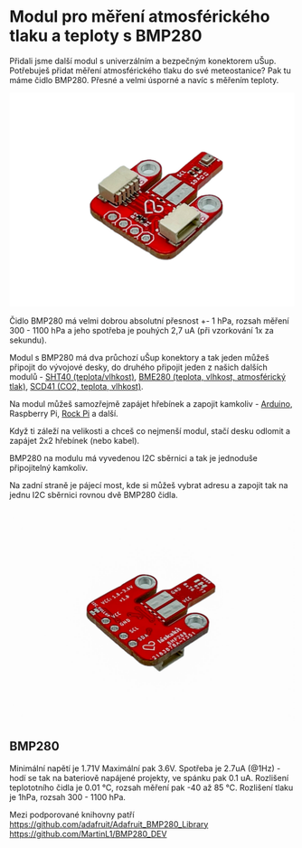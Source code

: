 # Modul pro měření atmosférického tlaku a teploty s BMP280
Přidali jsme další modul s univerzálním a bezpečným konektorem uŠup. Potřebuješ přidat měření atmosférického tlaku do své meteostanice? Pak tu máme čidlo BMP280. Přesné a velmi úsporné a navíc s měřením teploty.

![Osazený modul](https://github.com/LaskaKit/BMP280-Sensor/blob/main/img/4.jpg)

Čidlo BMP280 má velmi dobrou absolutní přesnost +- 1 hPa, rozsah měření 300 - 1100 hPa a jeho spotřeba je pouhých 2,7 uA (při vzorkování 1x za sekundu).

Modul s BMP280 má dva průchozí uŠup konektory a tak jeden můžeš připojit do vývojové desky, do druhého připojit jeden z našich dalších modulů - [SHT40 (teplota/vlhkost)](https://www.laskakit.cz/laskakit-sht40-senzor-teploty-a-vlhkosti-vzduchu/), [BME280 (teplota, vlhkost, atmosférický tlak)](https://www.laskakit.cz/arduino-senzor-tlaku--teploty-a-vlhkosti-bme280/), [SCD41 (CO2, teplota, vlhkost)](https://www.laskakit.cz/laskakit-scd41-senzor-co2--teploty-a-vlhkosti-vzduchu/).

Na modul můžeš samozřejmě zapájet hřebínek a zapojit kamkoliv - [Arduino](https://www.laskakit.cz/arduino-2/), Raspberry Pi, [Rock Pi](https://www.laskakit.cz/radxa-rock-pi-4-b--b4e32-4gb-ram-32gb-emmc/) a další. 

Když ti  záleží na velikosti a chceš co nejmenší modul, stačí desku odlomit a zapájet 2x2 hřebínek (nebo kabel).

BMP280 na modulu má vyvedenou I2C sběrnici a tak je jednoduše připojitelný kamkoliv. 

Na zadní straně je pájecí most, kde si můžeš vybrat adresu a zapojit tak na jednu I2C sběrnici rovnou dvě BMP280 čidla.

![Osazený modul - zadní strana](https://github.com/LaskaKit/BMP280-Sensor/blob/main/img/2.jpg)

## BMP280
Minimální napětí je 1.71V
Maximální pak 3.6V.
Spotřeba je 2.7uA (@1Hz) - hodí se tak na bateriově napájené projekty, ve spánku pak 0.1 uA.
Rozlišení teplototního čidla je 0.01 °C, rozsah měření pak -40 až 85 °C.
Rozlišení tlaku je 1hPa, rozsah 300 - 1100 hPa. 

Mezi podporované knihovny patří 
https://github.com/adafruit/Adafruit_BMP280_Library
https://github.com/MartinL1/BMP280_DEV
